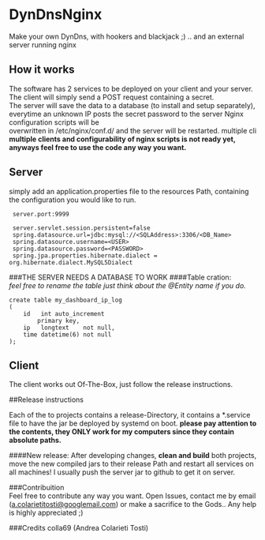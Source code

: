 # DynDnsNginx
Make your own DynDns, with hookers and blackjack ;) .. and an external server running nginx

## How it works

The software has 2 services to be deployed on your client and your server.
The client will simply send a POST request containing a secret.  
The server will save the data to a database (to install and setup separately), 
everytime an unknown IP posts the secret password to the server Nginx configuration scripts will be  
overwritten in /etc/nginx/conf.d/ and the server will be restarted.
multiple cli
**multiple clients and configurability of nginx scripts is not ready yet, anyways feel free to use the code any way you want.**

## Server
simply add an application.properties file to the resources Path, containing the configuration you would like to run.

```
 server.port:9999
 
 server.servlet.session.persistent=false
 spring.datasource.url=jdbc:mysql://<SQLAddress>:3306/<DB_Name>
 spring.datasource.username=<USER>
 spring.datasource.password=<PASSWORD>
 spring.jpa.properties.hibernate.dialect = org.hibernate.dialect.MySQL5Dialect
```

###THE SERVER NEEDS A DATABASE TO WORK
####Table cration:<br>
 *feel free to rename the table just think about the @Entity name if you do.*

``` 
create table my_dashboard_ip_log
(
    id   int auto_increment
        primary key,
    ip   longtext    not null,
    time datetime(6) not null
);
```

## Client
The client works out Of-The-Box, just follow the release instructions.

##Release instructions

Each of the to projects contains a release-Directory, it contains a 
*.service file to have the jar be deployed by systemd on boot. 
**please pay attention to the contents, they ONLY work for my computers since they contain absolute paths.**

####New release: 
After developing changes, **clean and build** both projects, move the new compiled jars to their release Path and restart all services on all machines!
I usually push the server jar to github to get it on server.

###Contribuition   
Feel free to contribute any way you want. Open Issues, contact me by email
(a.colarietitosti@googlemail.com) or make a sacrifice to the Gods.. 
Any help is highly appreciated ;)

###Credits
colla69 (Andrea Colarieti Tosti)

